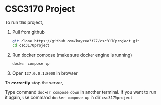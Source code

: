 # CSC3170 Project

To run this project,

1. Pull from github
   ```bash
   git clone https://github.com/kayzee3327/csc3170project.git
   cd csc3170project
   ```
2. Run docker compose (make sure docker engine is running)
   ```bash
   docker compose up
   ```
3. Open `127.0.0.1:8000` in browser

To **correctly** stop the server,

Type command `docker compose down` in another terminal. If you want to run it again, use command `docker compose up` in dir `csc3170project`
   

